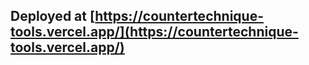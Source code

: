 ## Deployed at [https://countertechnique-tools.vercel.app/](https://countertechnique-tools.vercel.app/)
